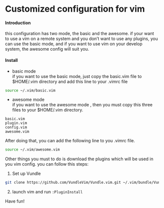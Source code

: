 # Customized configuration for vim
#### Introduction
this configuration has two mode, the basic and the awesome. if your want to use a vim on a remote system and you don’t want to use any plugins, you can use the basic mode, and if you want to use vim on your develop system, the awesome config will suit you.
#### Install
- basic mode  
if you want to use the basic mode, just copy the basic.vim file to $HOME/.vim directory and add this line to your .vimrc file
```sh
source ~/.vim/basic.vim
```

- awesome mode  
if you want to use the awesome mode , then you must copy this three files to your $HOME/.vim directory.
```
basic.vim
plugin.vim
config.vim
awesome.vim
```
After doing that, you can add the following line to you .vimrc file.
```sh
source ~/.vim/awesome.vim
```

Other things you must to do is download the plugins which will be used in you vim config. you can follow this steps:
1. Set up Vundle  
```sh
git clone https://github.com/VundleVim/Vundle.vim.git ~/.vim/bundle/Vundle.vim
```
2. launch vim and run ```:PluginInstall```  

Have fun!
